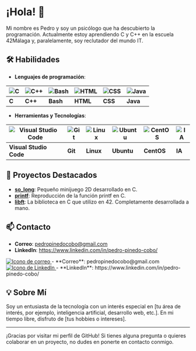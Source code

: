 # ¡Hola! 👋

Mi nombre es Pedro y soy un psicólogo que ha descubierto la programación. Actualmente estoy aprendiendo C y C++ en la escuela 42Málaga y, paralelamente, soy reclutador del mundo IT. 

## 🛠 Habilidades

- **Lenguajes de programación**:
  

| ![C](https://skillicons.dev/icons?i=c) | ![C++](https://skillicons.dev/icons?i=cpp) | ![Bash](https://skillicons.dev/icons?i=bash) | ![HTML](https://skillicons.dev/icons?i=html) | ![CSS](https://skillicons.dev/icons?i=css) | ![Java](https://skillicons.dev/icons?i=java) |
| -------------------------------------- | ------------------------------------------- | --------------------------------------------- | ------------------------------------------- | ------------------------------------------ | -------------------------------------------- |
| **C**                                  | **C++**                                    | **Bash**                                     | **HTML**                                    | **CSS**                                    | **Java**                                     |



- **Herramientas y Tecnologías**:
  

| ![Visual Studio Code](https://skillicons.dev/icons?i=vscode) | ![Git](https://skillicons.dev/icons?i=git) | ![Linux](https://skillicons.dev/icons?i=linux) | ![Ubuntu](https://skillicons.dev/icons?i=ubuntu) | ![CentOS](https://skillicons.dev/icons?i=centos) | ![IA](https://skillicons.dev/icons?i=ai) |
| ------------------------------------------------------------ | ----------------------------------------- | ----------------------------------------------- | ----------------------------------------------- | ------------------------------------------------ | ----------------------------------------- |
| **Visual Studio Code**                                       | **Git**                                   | **Linux**                                      | **Ubuntu**                                      | **CentOS**                                      | **IA**                                    |



## 🚀 Proyectos Destacados

- **[so_long](https://github.com/pepinedo/so_long)**: Pequeño minijuego 2D desarrollado en C.
- **[printf](https://github.com/pepinedo/Printf)**: Reproducción de la función printf en C. 
- **[libft](https://github.com/pepinedo/Libft)**: La biblioteca en C que utilizo en 42. Completamente desarrollada a mano.

## 📫 Contacto

- **Correo**: pedropinedocobo@gmail.com
- **LinkedIn**: https://www.linkedin.com/in/pedro-pinedo-cobo/

<a href="mailto:pedropinedocobo@gmail.com">
    <img src="https://skillicons.dev/icons?i=gmail" alt="Icono de correo">
</a>
- **Correo**: pedropinedocobo@gmail.com

<a href="https://www.linkedin.com/in/pedro-pinedo-cobo/">
    <img src="https://skillicons.dev/icons?i=cpp" alt="Icono de LinkedIn">
</a>
- **LinkedIn**: https://www.linkedin.com/in/pedro-pinedo-cobo/


## 💡 Sobre Mí

Soy un entusiasta de la tecnología con un interés especial en [tu área de interés, por ejemplo, inteligencia artificial, desarrollo web, etc.]. En mi tiempo libre, disfruto de [tus hobbies o intereses].

---

¡Gracias por visitar mi perfil de GitHub! Si tienes alguna pregunta o quieres colaborar en un proyecto, no dudes en ponerte en contacto conmigo.
